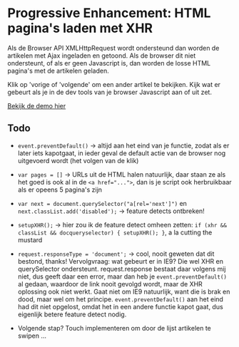 # Progressive Enhancement: HTML pagina's laden met XHR

Als de Browser API XMLHttpRequest wordt ondersteund dan worden de artikelen met Ajax ingeladen en getoond. Als de browser dit niet ondersteunt, of als er geen Javascript is, dan worden de losse HTML pagina's met de artikelen geladen.  

Klik op 'vorige of 'volgende' om een ander artikel te bekijken. Kijk wat er gebeurt als je in de dev tools van je browser Javascript aan of uit zet.

[Bekijk de demo hier](/examples/PEmetXHR/)


## Todo

- `event.preventDefault()` 
-> altijd aan het eind van je functie, zodat als er later iets kapotgaat, in ieder geval de default actie van de browser nog uitgevoerd wordt (het volgen van de klik)
- `var pages = []`
-> URLs uit de HTML halen natuurlijk, daar staan ze als het goed is ook al in de `<a href="...">`, dan is je script ook
herbruikbaar als er opeens 5 pagina's zijn
- `var next = document.querySelector("a[rel='next']")` en `next.classList.add('disabled');` 
-> feature detects ontbreken!
- `setupXHR();` 
-> hier zou ik de feature detect omheen zetten: `if (xhr && classList && docqueryselector) { setupXHR(); }`, a la cutting the mustard
- `request.responseType = 'document';`
-> cool, nooit geweten dat dit bestond, thanks! Vervolgvraag: wat gebeurt er in IE9? Die wel XHR en querySelector ondersteunt. request.response bestaat daar volgens mij niet, dus geeft daar een error, maar dan heb je `event.preventDefault()` al gedaan, waardoor de link nooit gevolgd wordt, maar de XHR oplossing ook niet werkt. Gaat niet om IE9 natuurlijk, want die is brak en dood, maar wel om het principe. `event.preventDefault()` aan het eind had dit niet opgelost, omdat het in een andere functie kapot gaat, dus eigenlijk betere feature detect nodig.

- Volgende stap? Touch implementeren om door de lijst artikelen te swipen ...
